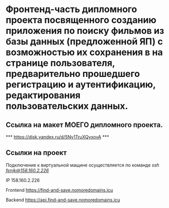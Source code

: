 # Фронтенд-часть дипломного проекта посвященного созданию приложения по поиску фильмов из базы данных (предложенной ЯП) с возможностью их сохранения в на странице пользователя, предварительно прошедшего регистрацию и аутентификацию, редактирования пользовательских данных.

## Ссылка на макет МОЕГО дипломного проекта.

*** https://disk.yandex.ru/d/5Ny1TruXQyxovA ***

## Ссылки на проект

Подключение к виртуальной мащине осуществляется по команде *ssh fenjk@158.160.2.226*

IP 158.160.2.226

Frontend https://find-and-save.nomoredomains.icu

Backend https://api.find-and-save.nomoredomains.icu
